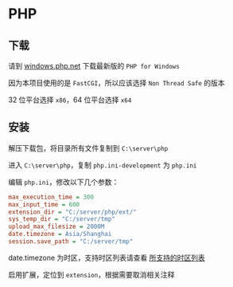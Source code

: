 # PHP

## 下载

请到 [windows.php.net](http://windows.php.net/download/) 下载最新版的 `PHP for Windows`

因为本项目使用的是 `FastCGI`，所以应该选择 `Non Thread Safe` 的版本

32 位平台选择 `x86`，64 位平台选择 `x64`

## 安装

解压下载包，将目录所有文件复制到 `C:\server\php`

进入 `C:\server\php`，复制 `php.ini-development` 为 `php.ini`

编辑 `php.ini`，修改以下几个参数：

```ini
max_execution_time = 300
max_input_time = 600
extension_dir = "C:/server/php/ext/"
sys_temp_dir = "C:/server/tmp"
upload_max_filesize = 2000M
date.timezone = Asia/Shanghai
session.save_path = "C:/server/tmp"
```

date.timezone 为时区，支持时区列表请查看 [所支持的时区列表](http://php.net/manual/zh/timezones.php)

启用扩展，定位到 `extension`，根据需要取消相关注释
